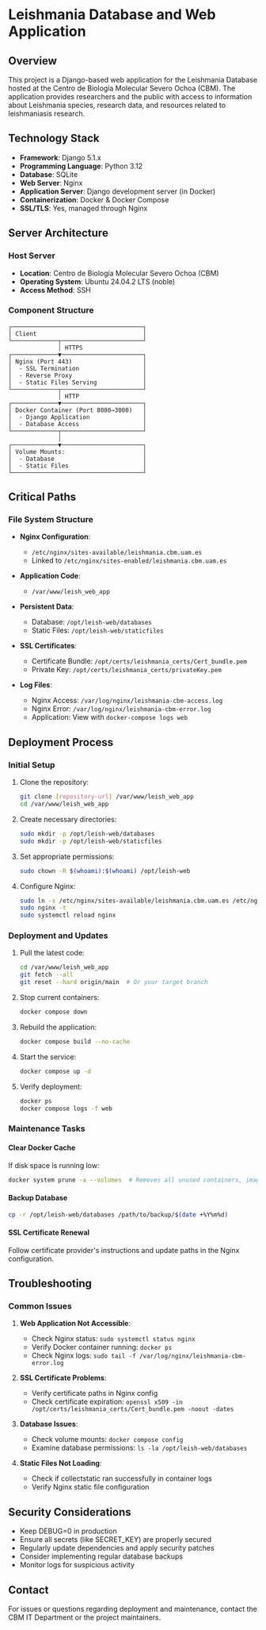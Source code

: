 # Leishmania Database and Web Application

## Overview

This project is a Django-based web application for the Leishmania Database hosted at the Centro de Biología Molecular Severo Ochoa (CBM). The application provides researchers and the public with access to information about Leishmania species, research data, and resources related to leishmaniasis research.

## Technology Stack

- **Framework**: Django 5.1.x
- **Programming Language**: Python 3.12
- **Database**: SQLite
- **Web Server**: Nginx
- **Application Server**: Django development server (in Docker)
- **Containerization**: Docker & Docker Compose
- **SSL/TLS**: Yes, managed through Nginx

## Server Architecture

### Host Server

- **Location**: Centro de Biología Molecular Severo Ochoa (CBM)
- **Operating System**: Ubuntu 24.04.2 LTS (noble)
- **Access Method**: SSH

### Component Structure

```
┌─────────────────────────────────────┐
│ Client                              │
└─────────────┬───────────────────────┘
              │ HTTPS
┌─────────────▼───────────────────────┐
│ Nginx (Port 443)                    │
│  - SSL Termination                  │
│  - Reverse Proxy                    │
│  - Static Files Serving             │
└─────────────┬───────────────────────┘
              │ HTTP
┌─────────────▼───────────────────────┐
│ Docker Container (Port 8080→3000)   │
│  - Django Application               │
│  - Database Access                  │
└─────────────┬───────────────────────┘
              │
┌─────────────▼───────────────────────┐
│ Volume Mounts:                      │
│  - Database                         │
│  - Static Files                     │
└─────────────────────────────────────┘
```

## Critical Paths

### File System Structure

- **Nginx Configuration**:
  - `/etc/nginx/sites-available/leishmania.cbm.uam.es`
  - Linked to `/etc/nginx/sites-enabled/leishmania.cbm.uam.es`

- **Application Code**:
  - `/var/www/leish_web_app`

- **Persistent Data**:
  - Database: `/opt/leish-web/databases`
  - Static Files: `/opt/leish-web/staticfiles`

- **SSL Certificates**:
  - Certificate Bundle: `/opt/certs/leishmania_certs/Cert_bundle.pem`
  - Private Key: `/opt/certs/leishmania_certs/privateKey.pem`

- **Log Files**:
  - Nginx Access: `/var/log/nginx/leishmania-cbm-access.log`
  - Nginx Error: `/var/log/nginx/leishmania-cbm-error.log`
  - Application: View with `docker-compose logs web`

## Deployment Process

### Initial Setup

1. Clone the repository:
   ```bash
   git clone [repository-url] /var/www/leish_web_app
   cd /var/www/leish_web_app
   ```

2. Create necessary directories:
   ```bash
   sudo mkdir -p /opt/leish-web/databases
   sudo mkdir -p /opt/leish-web/staticfiles
   ```

3. Set appropriate permissions:
   ```bash
   sudo chown -R $(whoami):$(whoami) /opt/leish-web
   ```

4. Configure Nginx:
   ```bash
   sudo ln -s /etc/nginx/sites-available/leishmania.cbm.uam.es /etc/nginx/sites-enabled/
   sudo nginx -t
   sudo systemctl reload nginx
   ```

### Deployment and Updates

1. Pull the latest code:
   ```bash
   cd /var/www/leish_web_app
   git fetch --all
   git reset --hard origin/main  # Or your target branch
   ```

2. Stop current containers:
   ```bash
   docker compose down
   ```

3. Rebuild the application:
   ```bash
   docker compose build --no-cache
   ```

4. Start the service:
   ```bash
   docker compose up -d
   ```

5. Verify deployment:
   ```bash
   docker ps
   docker compose logs -f web
   ```

### Maintenance Tasks

#### Clear Docker Cache

If disk space is running low:

```bash
docker system prune -a --volumes  # Removes all unused containers, images, and volumes
```

#### Backup Database

```bash
cp -r /opt/leish-web/databases /path/to/backup/$(date +%Y%m%d)
```

#### SSL Certificate Renewal

Follow certificate provider's instructions and update paths in the Nginx configuration.

## Troubleshooting

### Common Issues

1. **Web Application Not Accessible**:
   - Check Nginx status: `sudo systemctl status nginx`
   - Verify Docker container running: `docker ps`
   - Check Nginx logs: `sudo tail -f /var/log/nginx/leishmania-cbm-error.log`

2. **SSL Certificate Problems**:
   - Verify certificate paths in Nginx config
   - Check certificate expiration: `openssl x509 -in /opt/certs/leishmania_certs/Cert_bundle.pem -noout -dates`

3. **Database Issues**:
   - Check volume mounts: `docker compose config`
   - Examine database permissions: `ls -la /opt/leish-web/databases`

4. **Static Files Not Loading**:
   - Check if collectstatic ran successfully in container logs
   - Verify Nginx static file configuration

## Security Considerations

- Keep DEBUG=0 in production
- Ensure all secrets (like SECRET_KEY) are properly secured
- Regularly update dependencies and apply security patches
- Consider implementing regular database backups
- Monitor logs for suspicious activity

## Contact

For issues or questions regarding deployment and maintenance, contact the CBM IT Department or the project maintainers.